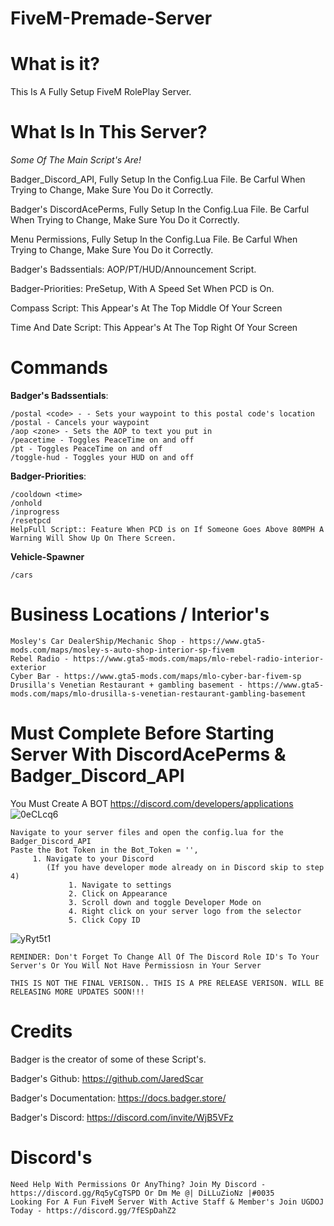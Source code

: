 # FiveM-Premade-Server

# What is it?
This Is A Fully Setup FiveM RolePlay Server.

# What Is In This Server?
*Some Of The Main Script's Are!*

Badger_Discord_API, Fully Setup In the Config.Lua File. Be Carful When Trying to Change, Make Sure You Do it Correctly.

Badger's DiscordAcePerms, Fully Setup In the Config.Lua File. Be Carful When Trying to Change, Make Sure You Do it Correctly.

Menu Permissions, Fully Setup In the Config.Lua File. Be Carful When Trying to Change, Make Sure You Do it Correctly.

Badger's Badssentials: AOP/PT/HUD/Announcement Script.

Badger-Priorities: PreSetup, With A Speed Set When PCD is On.

Compass Script: This Appear's At The Top Middle Of Your Screen

Time And Date Script: This Appear's At The Top Right Of Your Screen

# Commands
**Badger's Badssentials**:
```
/postal <code> - - Sets your waypoint to this postal code's location
/postal - Cancels your waypoint
/aop <zone> - Sets the AOP to text you put in
/peacetime - Toggles PeaceTime on and off
/pt - Toggles PeaceTime on and off
/toggle-hud - Toggles your HUD on and off
```
**Badger-Priorities**:
```
/cooldown <time>
/onhold
/inprogress
/resetpcd
HelpFull Script:: Feature When PCD is on If Someone Goes Above 80MPH A Warning Will Show Up On There Screen.
```
**Vehicle-Spawner**
```
/cars
```
# Business Locations / Interior's
```
Mosley's Car DealerShip/Mechanic Shop - https://www.gta5-mods.com/maps/mosley-s-auto-shop-interior-sp-fivem
Rebel Radio - https://www.gta5-mods.com/maps/mlo-rebel-radio-interior-exterior
Cyber Bar - https://www.gta5-mods.com/maps/mlo-cyber-bar-fivem-sp
Drusilla's Venetian Restaurant + gambling basement - https://www.gta5-mods.com/maps/mlo-drusilla-s-venetian-restaurant-gambling-basement
```
# Must Complete Before Starting Server With DiscordAcePerms & Badger_Discord_API
You Must Create A BOT https://discord.com/developers/applications ![0eCLcq6](https://user-images.githubusercontent.com/62578021/114273118-ea750f00-99e6-11eb-9bfc-94170792c2ef.gif)
```
Navigate to your server files and open the config.lua for the Badger_Discord_API
Paste the Bot Token in the Bot_Token = '',
     1. Navigate to your Discord
        (If you have developer mode already on in Discord skip to step 4)
             1. Navigate to settings
             2. Click on Appearance
             3. Scroll down and toggle Developer Mode on
             4. Right click on your server logo from the selector
             5. Click Copy ID
```
![yRyt5t1](https://user-images.githubusercontent.com/62578021/114273287-7850fa00-99e7-11eb-9671-ecc5471d8967.gif)

```
REMINDER: Don't Forget To Change All Of The Discord Role ID's To Your Server's Or You Will Not Have Permissiosn in Your Server
```

```
THIS IS NOT THE FINAL VERISON.. THIS IS A PRE RELEASE VERISON. WILL BE RELEASING MORE UPDATES SOON!!!
```

# Credits
Badger is the creator of some of these Script's.

Badger's Github: https://github.com/JaredScar

Badger's Documentation: https://docs.badger.store/

Badger's Discord: https://discord.com/invite/WjB5VFz

# Discord's
```
Need Help With Permissions Or AnyThing? Join My Discord - https://discord.gg/Rq5yCgTSPD Or Dm Me @| DiLLuZioNz |#0035
Looking For A Fun FiveM Server With Active Staff & Member's Join UGDOJ Today - https://discord.gg/7fESpDahZ2
```
